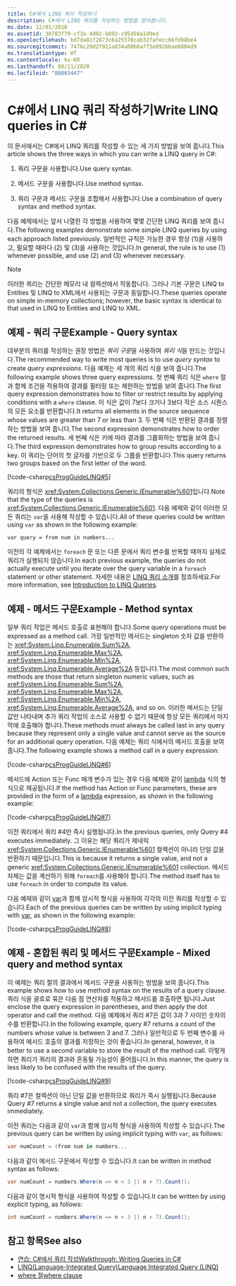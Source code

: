 ```yaml
---
title: C#에서 LINQ 쿼리 작성하기
description: C#에서 LINQ 쿼리를 작성하는 방법을 알아봅니다.
ms.date: 12/01/2016
ms.assetid: 30703f79-cf3a-4d02-b892-c95d58a1d9ed
ms.openlocfilehash: bd7da81f2873c6a25570cab32fafecc66fd98be4
ms.sourcegitcommit: 7476c20d2f911a834a00b8a7f5e8926bae6804d9
ms.translationtype: HT
ms.contentlocale: ko-KR
ms.lasthandoff: 08/11/2020
ms.locfileid: "88063447"
---
```

# <a name="write-linq-queries-in-c"></a><span data-ttu-id="6b3b7-103">C\#에서 LINQ 쿼리 작성하기</span><span class="sxs-lookup"><span data-stu-id="6b3b7-103">Write LINQ queries in C\#</span></span>

<span data-ttu-id="6b3b7-104">이 문서에서는 C#에서 LINQ 쿼리를 작성할 수 있는 세 가지 방법을 보여 줍니다.</span><span class="sxs-lookup"><span data-stu-id="6b3b7-104">This article shows the three ways in which you can write a LINQ query in C#:</span></span>

1. <span data-ttu-id="6b3b7-105">쿼리 구문을 사용합니다.</span><span class="sxs-lookup"><span data-stu-id="6b3b7-105">Use query syntax.</span></span>

2. <span data-ttu-id="6b3b7-106">메서드 구문을 사용합니다.</span><span class="sxs-lookup"><span data-stu-id="6b3b7-106">Use method syntax.</span></span>

3. <span data-ttu-id="6b3b7-107">쿼리 구문과 메서드 구문을 조합해서 사용합니다.</span><span class="sxs-lookup"><span data-stu-id="6b3b7-107">Use a combination of query syntax and method syntax.</span></span>

<span data-ttu-id="6b3b7-108">다음 예제에서는 앞서 나열한 각 방법을 사용하여 몇몇 간단한 LINQ 쿼리를 보여 줍니다.</span><span class="sxs-lookup"><span data-stu-id="6b3b7-108">The following examples demonstrate some simple LINQ queries by using each approach listed previously.</span></span> <span data-ttu-id="6b3b7-109">일반적인 규칙은 가능한 경우 항상 (1)을 사용하고, 필요할 때마다 (2) 및 (3)을 사용하는 것입니다.</span><span class="sxs-lookup"><span data-stu-id="6b3b7-109">In general, the rule is to use (1) whenever possible, and use (2) and (3) whenever necessary.</span></span>

> [!NOTE]
> <span data-ttu-id="6b3b7-110">이러한 쿼리는 간단한 메모리 내 컬렉션에서 작동합니다. 그러나 기본 구문은 LINQ to Entities 및 LINQ to XML에서 사용되는 구문과 동일합니다.</span><span class="sxs-lookup"><span data-stu-id="6b3b7-110">These queries operate on simple in-memory collections; however, the basic syntax is identical to that used in LINQ to Entities and LINQ to XML.</span></span>

## <a name="example---query-syntax"></a><span data-ttu-id="6b3b7-111">예제 - 쿼리 구문</span><span class="sxs-lookup"><span data-stu-id="6b3b7-111">Example - Query syntax</span></span>

<span data-ttu-id="6b3b7-112">대부분의 쿼리를 작성하는 권장 방법은 *쿼리 구문*을 사용하여 *쿼리 식*을 만드는 것입니다.</span><span class="sxs-lookup"><span data-stu-id="6b3b7-112">The recommended way to write most queries is to use *query syntax* to create *query expressions*.</span></span> <span data-ttu-id="6b3b7-113">다음 예제는 세 개의 쿼리 식을 보여 줍니다.</span><span class="sxs-lookup"><span data-stu-id="6b3b7-113">The following example shows three query expressions.</span></span> <span data-ttu-id="6b3b7-114">첫 번째 쿼리 식은 `where` 절과 함께 조건을 적용하여 결과를 필터링 또는 제한하는 방법을 보여 줍니다.</span><span class="sxs-lookup"><span data-stu-id="6b3b7-114">The first query expression demonstrates how to filter or restrict results by applying conditions with a `where` clause.</span></span> <span data-ttu-id="6b3b7-115">이 식은 값이 7보다 크거나 3보다 작은 소스 시퀀스의 모든 요소를 반환합니다.</span><span class="sxs-lookup"><span data-stu-id="6b3b7-115">It returns all elements in the source sequence whose values are greater than 7 or less than 3.</span></span> <span data-ttu-id="6b3b7-116">두 번째 식은 반환된 결과를 정렬하는 방법을 보여 줍니다.</span><span class="sxs-lookup"><span data-stu-id="6b3b7-116">The second expression demonstrates how to order the returned results.</span></span> <span data-ttu-id="6b3b7-117">세 번째 식은 키에 따라 결과를 그룹화하는 방법을 보여 줍니다.</span><span class="sxs-lookup"><span data-stu-id="6b3b7-117">The third expression demonstrates how to group results according to a key.</span></span> <span data-ttu-id="6b3b7-118">이 쿼리는 단어의 첫 글자를 기반으로 두 그룹을 반환합니다.</span><span class="sxs-lookup"><span data-stu-id="6b3b7-118">This query returns two groups based on the first letter of the word.</span></span>

[!code-csharp[csProgGuideLINQ#5](~/samples/snippets/csharp/concepts/linq/how-to-write-linq-queries_1.cs)]

<span data-ttu-id="6b3b7-119">쿼리의 형식은 <xref:System.Collections.Generic.IEnumerable%601>입니다.</span><span class="sxs-lookup"><span data-stu-id="6b3b7-119">Note that the type of the queries is <xref:System.Collections.Generic.IEnumerable%601>.</span></span> <span data-ttu-id="6b3b7-120">다음 예제와 같이 이러한 모든 쿼리는 `var`을 사용해 작성할 수 있습니다.</span><span class="sxs-lookup"><span data-stu-id="6b3b7-120">All of these queries could be written using `var` as shown in the following example:</span></span>

`var query = from num in numbers...`

<span data-ttu-id="6b3b7-121">이전의 각 예제에서는 `foreach` 문 또는 다른 문에서 쿼리 변수를 반복할 때까지 실제로 쿼리가 실행되지 않습니다.</span><span class="sxs-lookup"><span data-stu-id="6b3b7-121">In each previous example, the queries do not actually execute until you iterate over the query variable in a `foreach` statement or other statement.</span></span> <span data-ttu-id="6b3b7-122">자세한 내용은 [LINQ 쿼리 소개](../programming-guide/concepts/linq/introduction-to-linq-queries.md)를 참조하세요.</span><span class="sxs-lookup"><span data-stu-id="6b3b7-122">For more information, see [Introduction to LINQ Queries](../programming-guide/concepts/linq/introduction-to-linq-queries.md).</span></span>

## <a name="example---method-syntax"></a><span data-ttu-id="6b3b7-123">예제 - 메서드 구문</span><span class="sxs-lookup"><span data-stu-id="6b3b7-123">Example - Method syntax</span></span>

<span data-ttu-id="6b3b7-124">일부 쿼리 작업은 메서드 호출로 표현해야 합니다.</span><span class="sxs-lookup"><span data-stu-id="6b3b7-124">Some query operations must be expressed as a method call.</span></span> <span data-ttu-id="6b3b7-125">가장 일반적인 메서드는 singleton 숫자 값을 반환하는 <xref:System.Linq.Enumerable.Sum%2A>, <xref:System.Linq.Enumerable.Max%2A>, <xref:System.Linq.Enumerable.Min%2A>, <xref:System.Linq.Enumerable.Average%2A> 등입니다.</span><span class="sxs-lookup"><span data-stu-id="6b3b7-125">The most common such methods are those that return singleton numeric values, such as <xref:System.Linq.Enumerable.Sum%2A>, <xref:System.Linq.Enumerable.Max%2A>, <xref:System.Linq.Enumerable.Min%2A>, <xref:System.Linq.Enumerable.Average%2A>, and so on.</span></span> <span data-ttu-id="6b3b7-126">이러한 메서드는 단일 값만 나타내며 추가 쿼리 작업의 소스로 사용할 수 없기 때문에 항상 모든 쿼리에서 마지막에 호출해야 합니다.</span><span class="sxs-lookup"><span data-stu-id="6b3b7-126">These methods must always be called last in any query because they represent only a single value and cannot serve as the source for an additional query operation.</span></span> <span data-ttu-id="6b3b7-127">다음 예제는 쿼리 식에서의 메서드 호출을 보여 줍니다.</span><span class="sxs-lookup"><span data-stu-id="6b3b7-127">The following example shows a method call in a query expression:</span></span>

[!code-csharp[csProgGuideLINQ#6](~/samples/snippets/csharp/concepts/linq/how-to-write-linq-queries_2.cs)]

<span data-ttu-id="6b3b7-128">메서드에 Action 또는 Func 매개 변수가 있는 경우 다음 예제와 같이 [lambda](../language-reference/operators/lambda-expressions.md) 식의 형식으로 제공됩니다.</span><span class="sxs-lookup"><span data-stu-id="6b3b7-128">If the method has Action or Func parameters, these are provided in the form of a [lambda](../language-reference/operators/lambda-expressions.md) expression, as shown in the following example:</span></span>

[!code-csharp[csProgGuideLINQ#7](~/samples/snippets/csharp/concepts/linq/how-to-write-linq-queries_3.cs)]

<span data-ttu-id="6b3b7-129">이전 쿼리에서 쿼리 #4만 즉시 실행됩니다.</span><span class="sxs-lookup"><span data-stu-id="6b3b7-129">In the previous queries, only Query #4 executes immediately.</span></span> <span data-ttu-id="6b3b7-130">그 이유는 해당 쿼리가 제네릭 <xref:System.Collections.Generic.IEnumerable%601> 컬렉션이 아니라 단일 값을 반환하기 때문입니다.</span><span class="sxs-lookup"><span data-stu-id="6b3b7-130">This is because it returns a single value, and not a generic <xref:System.Collections.Generic.IEnumerable%601> collection.</span></span> <span data-ttu-id="6b3b7-131">메서드 자체는 값을 계산하기 위해 `foreach`를 사용해야 합니다.</span><span class="sxs-lookup"><span data-stu-id="6b3b7-131">The method itself has to use `foreach` in order to compute its value.</span></span>

<span data-ttu-id="6b3b7-132">다음 예제와 같이 [var](../language-reference/keywords/var.md)과 함께 암시적 형식을 사용하여 각각의 이전 쿼리를 작성할 수 있습니다.</span><span class="sxs-lookup"><span data-stu-id="6b3b7-132">Each of the previous queries can be written by using implicit typing with [var](../language-reference/keywords/var.md), as shown in the following example:</span></span>

[!code-csharp[csProgGuideLINQ#8](~/samples/snippets/csharp/concepts/linq/how-to-write-linq-queries_4.cs)]

## <a name="example---mixed-query-and-method-syntax"></a><span data-ttu-id="6b3b7-133">예제 - 혼합된 쿼리 및 메서드 구문</span><span class="sxs-lookup"><span data-stu-id="6b3b7-133">Example - Mixed query and method syntax</span></span>

<span data-ttu-id="6b3b7-134">이 예제는 쿼리 절의 결과에서 메서드 구문을 사용하는 방법을 보여 줍니다.</span><span class="sxs-lookup"><span data-stu-id="6b3b7-134">This example shows how to use method syntax on the results of a query clause.</span></span> <span data-ttu-id="6b3b7-135">쿼리 식을 괄호로 묶은 다음 점 연산자를 적용하고 메서드를 호출하면 됩니다.</span><span class="sxs-lookup"><span data-stu-id="6b3b7-135">Just enclose the query expression in parentheses, and then apply the dot operator and call the method.</span></span> <span data-ttu-id="6b3b7-136">다음 예제에서 쿼리 #7은 값이 3과 7 사이인 숫자의 수를 반환합니다.</span><span class="sxs-lookup"><span data-stu-id="6b3b7-136">In the following example, query #7 returns a count of the numbers whose value is between 3 and 7.</span></span> <span data-ttu-id="6b3b7-137">그러나 일반적으로 두 번째 변수를 사용하여 메서드 호출의 결과를 저장하는 것이 좋습니다.</span><span class="sxs-lookup"><span data-stu-id="6b3b7-137">In general, however, it is better to use a second variable to store the result of the method call.</span></span> <span data-ttu-id="6b3b7-138">이렇게 하면 쿼리가 쿼리의 결과와 혼동될 가능성이 줄어듭니다.</span><span class="sxs-lookup"><span data-stu-id="6b3b7-138">In this manner, the query is less likely to be confused with the results of the query.</span></span>

[!code-csharp[csProgGuideLINQ#9](~/samples/snippets/csharp/concepts/linq/how-to-write-linq-queries_5.cs)]

<span data-ttu-id="6b3b7-139">쿼리 #7은 컬렉션이 아닌 단일 값을 반환하므로 쿼리가 즉시 실행됩니다.</span><span class="sxs-lookup"><span data-stu-id="6b3b7-139">Because Query #7 returns a single value and not a collection, the query executes immediately.</span></span>

<span data-ttu-id="6b3b7-140">이전 쿼리는 다음과 같이 `var`과 함께 암시적 형식을 사용하여 작성할 수 있습니다.</span><span class="sxs-lookup"><span data-stu-id="6b3b7-140">The previous query can be written by using implicit typing with `var`, as follows:</span></span>

```csharp
var numCount = (from num in numbers...
```

<span data-ttu-id="6b3b7-141">다음과 같이 메서드 구문에서 작성할 수 있습니다.</span><span class="sxs-lookup"><span data-stu-id="6b3b7-141">It can be written in method syntax as follows:</span></span>

```csharp
var numCount = numbers.Where(n => n < 3 || n > 7).Count();
```

<span data-ttu-id="6b3b7-142">다음과 같이 명시적 형식을 사용하여 작성할 수 있습니다.</span><span class="sxs-lookup"><span data-stu-id="6b3b7-142">It can be written by using explicit typing, as follows:</span></span>

```csharp
int numCount = numbers.Where(n => n < 3 || n > 7).Count();
```

## <a name="see-also"></a><span data-ttu-id="6b3b7-143">참고 항목</span><span class="sxs-lookup"><span data-stu-id="6b3b7-143">See also</span></span>

- [<span data-ttu-id="6b3b7-144">연습: C#에서 쿼리 작성</span><span class="sxs-lookup"><span data-stu-id="6b3b7-144">Walkthrough: Writing Queries in C#</span></span>](../programming-guide/concepts/linq/walkthrough-writing-queries-linq.md)
- [<span data-ttu-id="6b3b7-145">LINQ(Language-Integrated Query)</span><span class="sxs-lookup"><span data-stu-id="6b3b7-145">Language Integrated Query (LINQ)</span></span>](index.md)
- [<span data-ttu-id="6b3b7-146">where 절</span><span class="sxs-lookup"><span data-stu-id="6b3b7-146">where clause</span></span>](../language-reference/keywords/where-clause.md)
